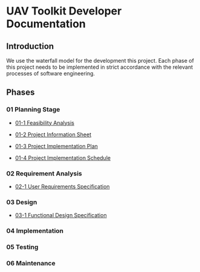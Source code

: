 # UAV Toolkit Developer Documentation

## Introduction
We use the waterfall model for the development this project.
Each phase of this project needs to be implemented in strict accordance with the relevant processes of software engineering.

## Phases

### 01 Planning Stage

- [01-1 Feasibility Analysis](01/Feasibility_Analysis.md)

- [01-2 Project Information Sheet](01/Project_Information_Sheet.md)

- [01-3 Project Implementation Plan](01/Project_Implementation_Plan.md)

- [01-4 Project Implementation Schedule](01/Project_Implementation_Schedule.md)

### 02 Requirement Analysis

- [02-1 User Requirements Specification](02/User_Requirements_Specification.md)

### 03 Design

- [03-1 Functional Design Specification](03/Functional_Design_Specification.md)

### 04 Implementation

[//]: # (TODO unfinished)

### 05 Testing

[//]: # (TODO unfinished)

### 06 Maintenance

[//]: # (TODO unfinished)